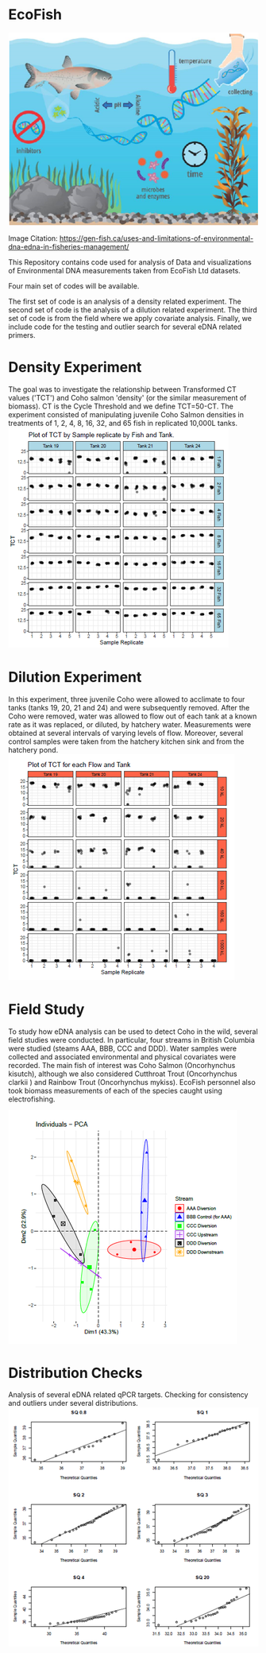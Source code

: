 # EcoFish


![What is this](Images/fish2.png)

Image Citation: https://gen-fish.ca/uses-and-limitations-of-environmental-dna-edna-in-fisheries-management/

This Repository contains code used for analysis of Data and visualizations of Environmental DNA measurements taken from EcoFish Ltd datasets.

Four main set of codes will be available.

The first set of code is an analysis of a density related experiment.
The second set of code is the analysis of a dilution related experiment.
The third set of code is from the field where we apply covariate analysis.
Finally, we include code for the testing and outlier search for several eDNA related primers.


# Density Experiment 
The goal was to investigate the relationship between
Transformed CT values ('TCT') and Coho salmon 'density' (or the similar measurement
of biomass). CT is the Cycle Threshold and we define TCT=50-CT. The
experiment consisted of manipulating juvenile Coho Salmon densities in treatments of
1, 2, 4, 8, 16, 32, and 65 fish in replicated 10,000L tanks.
![What is this](Images/tctdensity.png)



# Dilution Experiment

In this experiment, three juvenile Coho were allowed to acclimate to four tanks (tanks 19, 20, 21 and 24) and were subsequently removed. After the Coho were removed, water was allowed to flow out of each tank at a known
rate as it was replaced, or diluted, by hatchery water. Measurements were obtained at several intervals of varying levels of flow. Moreover, several control samples were taken from the hatchery kitchen sink and from the hatchery pond.
![What is this](Images/TCTflow.png)

# Field Study

To study how eDNA analysis can be used to detect Coho in the wild, several field studies were conducted. In particular,
four streams in British Columbia were studied (steams AAA, BBB, CCC and DDD).
Water samples were collected and associated environmental and physical covariates
were recorded. The main fish of interest was Coho Salmon (Oncorhynchus kisutch),
although we also considered Cutthroat Trout (Oncorhynchus clarkii ) and Rainbow
Trout (Oncorhynchus mykiss). EcoFish personnel also took biomass measurements
of each of the species caught using electrofishing.

![What is this](Images/pcaimage.png)

# Distribution Checks

Analysis of several eDNA related qPCR targets. Checking for consistency and outliers under several distributions.
![What is this](Images/distributions.png)

